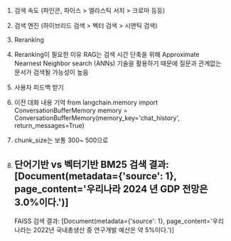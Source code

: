 

1. 검색 속도 (파인콘, 파이스 > 엘라스틱 서치 > 크로마 등등)
2. 검색 엔진 (하이브리드 검색 > 벡터 검색 > 시맨틱 검색)
3. Reranking
4. Reranking이 필요한 이유
	RAG는 검색 시간 단축을 위해 Approximate Nearnest Neighbor search (ANNs) 기술을 활용하기 때문에
	질문과 관계없는 문서가 검색될 가능성이 높음

5. 사용자 피드백 받기

6. 이전 대화 내용 기억
	from langchain.memory import ConversationBufferMemory
	memory = ConversationBufferMemory(memory_key='chat_history', return_messages=True)
7. chunk_size는 보통 300~ 500으로


8. 단어기반 vs 벡터기반 
	BM25 검색 결과: [Document(metadata={'source': 1}, page_content='우리나라 2024 년 GDP 전망은 3.0%이다.')]
	-----------
	FAISS 검색 결과: [Document(metadata={'source': 1}, page_content='우리나라는 2022년 국내총생산 중 연구개발 예산은 약 5%이다.')]